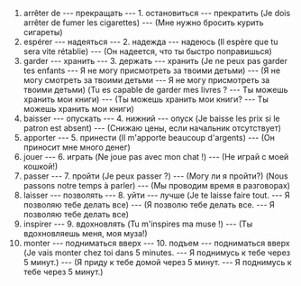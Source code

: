 1. arrêter de --- прекращать --- 1. остановиться --- прекратить
(Je dois arrêter de fumer les cigarettes) --- (Мне нужно бросить курить сигареты)
2. espérer --- надеяться --- 2. надежда --- надеюсь
(Il espère que tu sera vite rétablie) --- (Он надеется, что ты быстро поправишься)
3. garder --- хранить --- 3. держать --- хранить
(Je ne peux pas garder tes enfants --- Я не могу присмотреть за твоими детьми) --- (Я не могу смотреть за твоими детьми --- Я не могу присмотреть за твоими детьми)
(Tu es capable de garder mes livres ? --- Ты можешь хранить мои книги) --- (Ты можешь хранить мои книги? --- Ты можешь хранить мои книги)
4. baisser --- опускать --- 4. нижний --- опуск
(Je baisse les prix si le patron est absent) --- (Снижаю цены, если начальник отсутствует)
5. apporter --- 5. принести
(Il m'apporte beaucoup d'argents) --- (Он приносит мне много денег)
6. jouer --- 6. играть
(Ne joue pas avec mon chat !) --- (Не играй с моей кошкой!)
7. passer --- 7. пройти
(Je peux passer ?) --- (Могу ли я пройти?)
(Nous passons notre temps à parler) --- (Мы проводим время в разговорах)
8. laisser --- позволять --- 8. уйти --- лучше
(Je te laisse faire tout. --- Я позволяю тебе делать все) --- (Я позволю тебе делать все. --- Я позволяю тебе делать все)
9. inspirer --- 9. вдохновлять
(Tu m'inspires ma muse !) --- (Ты вдохновляешь меня, моя муза!)
10. monter --- подниматься вверх --- 10. подъем --- подниматься вверх
(Je vais monter chez toi dans 5 minutes. --- Я поднимусь к тебе через 5 минут.) --- (Я приду к тебе домой через 5 минут. --- Я поднимусь к тебе через 5 минут.)